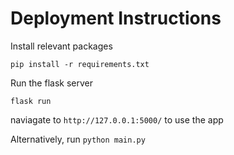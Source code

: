 # Deployment Instructions

Install relevant packages

`pip install -r requirements.txt`

Run the flask server

`flask run`

naviagate to `http://127.0.0.1:5000/` to use the app


Alternatively, run `python main.py`